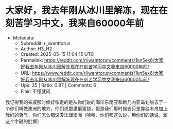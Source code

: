 # 大家好，我去年刚从冰川里解冻，现在在刻苦学习中文，我来自60000年前

- Metadata:
  - Subreddit: r_iwanttorun
  - Author: H3_H2
  - Created: 2025-05-15 11:04:15 UTC
  - Permalink: https://reddit.com/r/iwanttorun/comments/1kn5ex6/大家好我去年刚从冰川里解冻现在在刻苦学习中文我来自60000年前/
  - URL: https://www.reddit.com/r/iwanttorun/comments/1kn5ex6/大家好我去年刚从冰川里解冻现在在刻苦学习中文我来自60000年前/
  - Ups: 35 | Ratio: 0.87 | Comments: 6
  - Flair: 不懂就问


我记得我的亲戚那时候好像走的是从你们说的海洋东南亚和新几内亚岛划船去了一个你们叫做澳洲的地方，你们说那里很富饶，但是我们那时候去只是靠独木舟加上我们的勇气，你们怎么都说没法润澳洲（哈哈，你们都这么说，用你们的话说，润这个字融的批爆）

